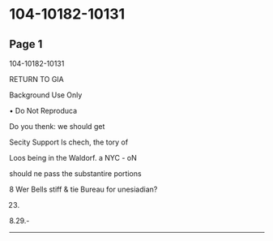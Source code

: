 # 104-10182-10131

## Page 1

104-10182-10131

RETURN TO GIA

Background Use Only

• Do Not Reproduca

Do you thenk: we should get

Secity Support Is chech, the tory of

Loos being in the Waldorf. a NYC - oN

should ne pass the substantire portions

8 Wer Bells stiff & tie Bureau for unesiadian?

23.

8.29.-

---

